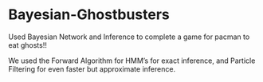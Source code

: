 # Bayesian-Ghostbusters

Used Bayesian Network and Inference to complete a game for pacman to eat ghosts!!

We used the Forward Algorithm for HMM’s for exact inference, and Particle Filtering for even faster but approximate inference.
